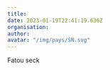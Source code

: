 ```yaml
---
title: 
date: 2023-01-19T22:41:19.636Z
organisation: 
author: 
avatar: "/img/pays/SN.svg"
---
```


Fatou seck